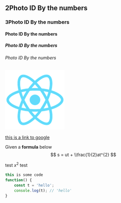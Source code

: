 ## 2Photo ID By the numbers
### 3Photo ID By the numbers
#### Photo ID By the numbers
##### Photo ID By the numbers
###### Photo ID By the numbers

![](../media/logo192.png)

[this is a link to google](https://www.google.com)


Given a **formula** below
$$
s = ut + \\frac{1}{2}at^{2}
$$


test $x^2$ test


```javascript
this is some code
function() {
    const t = 'hello';
    console.log(t); // 'hello'
}
```
